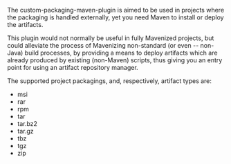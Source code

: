 
The custom-packaging-maven-plugin is aimed to be used in projects where the packaging is handled
externally, yet you need Maven to install or deploy the artifacts.

This plugin would not normally be useful in fully Mavenized projects, but could alleviate the process
of Mavenizing non-standard (or even -- non-Java) build processes, by providing a means to deploy artifacts
which are already produced by existing (non-Maven) scripts, thus giving you an entry point for using
an artifact repository manager.

The supported project packagings, and, respectively, artifact types are:
- msi
- rar
- rpm
- tar
- tar.bz2
- tar.gz
- tbz
- tgz
- zip
